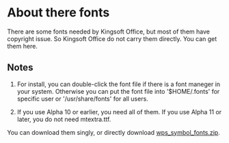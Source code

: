 About there fonts
================================================================================

There are some fonts needed by Kingsoft Office, but most of them have copyright issue. So Kingsoft Office do not carry them directly. You can get them here.

## Notes
1) For install, you can double-click the font file if there is a font maneger in your system. Otherwise you can put the font file into '$HOME/.fonts' for specific user or '/usr/share/fonts' for all users.

2) If you use Alpha 10 or earlier, you need all of them. If you use Alpha 11 or 
later, you do not need mtextra.ttf.

You can download them singly, or directly download 
[wps\_symbol\_fonts.zip](wps_symbol_fonts.zip).
